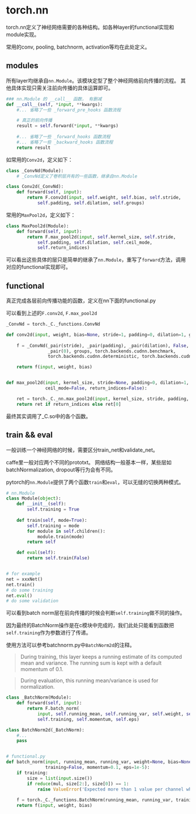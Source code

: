 # torch.nn

torch.nn定义了神经网络需要的各种结构。如各种layer的functional实现和module实现。

常用的conv, pooling, batchnorm, activation等均在此处定义。

## modules
所有layer均继承自`nn.Module`。该模块定型了整个神经网络前向传播的流程。
其他具体实现只需关注前向传播的具体运算即可。

```python
### nn.Module 的 __call__ 函数， 有删减
def __call__(self, *input, **kwargs):
    #... 省略了一些 _forward_pre_hooks 函数流程

    # 真正的前向传播
    result = self.forward(*input, **kwargs)
    
    #... 省略了一些 _forward_hooks 函数流程 
    #... 省略了一些 _backward_hooks 函数流程
    return result
```

如常用的`Conv2d`，定义如下：
```python
class _ConvNd(Module):
    # _ConvNd定义了卷积层共有的一些函数，继承自nn.Module

class Conv2d(_ConvNd):
    def forward(self, input):
        return F.conv2d(input, self.weight, self.bias, self.stride,
            self.padding, self.dilation, self.groups)
```

常用的`MaxPool2d`，定义如下：
```python
class MaxPool2d(Module):
    def forward(self, input):
        return F.max_pool2d(input, self.kernel_size, self.stride,
            self.padding, self.dilation, self.ceil_mode,
            self.return_indices)
```

可以看出这些具体的层只是简单的继承了`nn.Module`，重写了`forward`方法，调用对应的functional实现即可。


## functional
真正完成各层前向传播功能的函数，定义在nn下面的functional.py

可以看到上述的`F.conv2d`, `F.max_pool2d`
```python
_ConvNd = torch._C._functions.ConvNd

def conv2d(input, weight, bias=None, stride=1, padding=0, dilation=1, groups=1):
    
    f = _ConvNd(_pair(stride), _pair(padding), _pair(dilation), False,
                _pair(0), groups, torch.backends.cudnn.benchmark,
                torch.backends.cudnn.deterministic, torch.backends.cudnn.enabled)

    return f(input, weight, bias)


def max_pool2d(input, kernel_size, stride=None, padding=0, dilation=1,
               ceil_mode=False, return_indices=False):

    ret = torch._C._nn.max_pool2d(input, kernel_size, stride, padding, dilation, ceil_mode)
    return ret if return_indices else ret[0]
```

最终其实调用了_C.so中的各个函数。

## train && eval
一般训练一个神经网络的时候，需要区分train_net和validate_net。

caffe里一般对应两个不同的prototxt。 网络结构一般基本一样，某些层如batchNormalization, dropout等行为会有不同。

pytorch的`nn.Module`提供了两个函数`train`和`eval`，可以无缝的切换两种模式。
```python
# nn.Module
class Module(object):
    def __init__(self):
        self.training = True
        
    def train(self, mode=True):
        self.training = mode
        for module in self.children():
            module.train(mode)
        return self

    def eval(self):
        return self.train(False)


# for example
net = xxxNet()
net.train()
# do some training
net.eval()
# do some validation
```

可以看到batch norm层在前向传播的时候会判断`self.training`做不同的操作。

因为最终的BatchNorm操作是在c模块中完成的，我们此处只能看到函数把`self.training`作为参数进行了传递。

使用方法可以参考batchnorm.py中`BatchNorm2d`的注释。
> During training, this layer keeps a running estimate of its computed mean 
and variance. The running sum is kept with a default momentum of 0.1.

>During evaluation, this running mean/variance is used for normalization.

```python
class _BatchNorm(Module):
    def forward(self, input):
        return F.batch_norm(
            input, self.running_mean, self.running_var, self.weight, self.bias,
            self.training, self.momentum, self.eps)

class BatchNorm2d(_BatchNorm):
    #... 
    pass


# functional.py
def batch_norm(input, running_mean, running_var, weight=None, bias=None,
               training=False, momentum=0.1, eps=1e-5):
    if training:
        size = list(input.size())
        if reduce(mul, size[2:], size[0]) == 1:
            raise ValueError('Expected more than 1 value per channel when training, got input size {}'.format(size))
            
    f = torch._C._functions.BatchNorm(running_mean, running_var, training, momentum, eps, torch.backends.cudnn.enabled)
    return f(input, weight, bias)
```